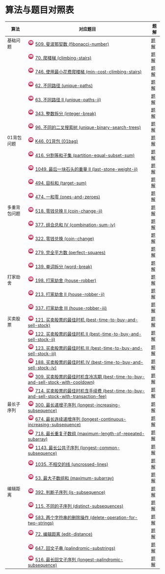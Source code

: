 # 算法与题目对照表

| 算法     | 对应题目                                                                                                                                                                                                                                                                                                                                                | 题解                                                                   |
|--------|-----------------------------------------------------------------------------------------------------------------------------------------------------------------------------------------------------------------------------------------------------------------------------------------------------------------------------------------------------|----------------------------------------------------------------------|
| 基础问题   | [<img src="../images/video.jpg" width="20"/>](https://www.bilibili.com/video/BV1f5411K7mo?spm_id_from=333.788.player.switch&vd_source=f881def7ea7cf10e6fa73627efe940dd) [509. 斐波那契数 (fibonacci-number)](https://leetcode.cn/problems/fibonacci-number/description/)                                                                                 | [题解](fibonacci-number/README.md)                                     |
|        | [<img src="../images/video.jpg" width="20"/>](https://www.bilibili.com/video/BV17h411h7UH?spm_id_from=333.788.player.switch&vd_source=f881def7ea7cf10e6fa73627efe940dd) [70. 爬楼梯 (climbing-stairs)](https://leetcode.cn/problems/climbing-stairs/description/)                                                                                      | [题解](climbing-stairs/README.md)                                      |
|        | [<img src="../images/video.jpg" width="20"/>](https://www.bilibili.com/video/BV16G411c7yZ?spm_id_from=333.788.videopod.sections&vd_source=f881def7ea7cf10e6fa73627efe940dd) [746. 使用最小花费爬楼梯 (min-cost-climbing-stairs)](https://leetcode.cn/problems/min-cost-climbing-stairs/description/)                                                         | [题解](min-cost-climbing-stairs/README.md)                             |
|        | [<img src="../images/video.jpg" width="20"/>](https://www.bilibili.com/video/BV1ve4y1x7Eu?spm_id_from=333.788.player.switch&vd_source=f881def7ea7cf10e6fa73627efe940dd) [62. 不同路径 (unique-paths)](https://leetcode.cn/problems/unique-paths/description/)                                                                                           | [题解](unique-paths/README.md)                                         |
|        | [<img src="../images/video.jpg" width="20"/>](https://www.bilibili.com/video/BV1Ld4y1k7c6?spm_id_from=333.788.player.switch&vd_source=f881def7ea7cf10e6fa73627efe940dd) [63. 不同路径 II (unique-paths-ii)](https://leetcode.cn/problems/unique-paths-ii/description/)                                                                                  | [题解](unique-paths-ii/README.md)                                      |
|        | [<img src="../images/video.jpg" width="20"/>](https://www.bilibili.com/video/BV1Mg411q7YJ?spm_id_from=333.788.player.switch&vd_source=f881def7ea7cf10e6fa73627efe940dd) [343. 整数拆分 (integer-break)](https://leetcode.cn/problems/integer-break/description/)                                                                                        | [题解](integer-break/README.md)                                        |
|        | [<img src="../images/video.jpg" width="20"/>](https://www.bilibili.com/video/BV1eK411o7QA?spm_id_from=333.788.videopod.sections&vd_source=f881def7ea7cf10e6fa73627efe940dd) [96. 不同的二叉搜索树 (unique-binary-search-trees)](https://leetcode.cn/problems/unique-binary-search-trees/description/)                                                       | [题解](unique-binary-search-trees/README.md)                           |
| 01背包问题 | [<img src="../images/video.jpg" width="20"/>](https://www.bilibili.com/video/BV1cg411g7Y6?spm_id_from=333.788.player.switch&vd_source=f881def7ea7cf10e6fa73627efe940dd) [K46. 01背包 (01bag)](https://kamacoder.com/problempage.php?pid=1046)                                                                                                         | [题解](01pack/README.md)                                               |
|        | [<img src="../images/video.jpg" width="20"/>](https://www.bilibili.com/video/BV1rt4y1N7jE?spm_id_from=333.788.player.switch&vd_source=f881def7ea7cf10e6fa73627efe940dd) [416. 分割等和子集 (partition-equal-subset-sum)](https://leetcode.cn/problems/partition-equal-subset-sum/description/)                                                            | [题解](partition-equal-subset-sum/README.md)                           |
|        | [<img src="../images/video.jpg" width="20"/>](https://www.bilibili.com/video/BV14M411C7oV?spm_id_from=333.788.player.switch&vd_source=f881def7ea7cf10e6fa73627efe940dd) [1049. 最后一块石头的重量 II (last-stone-weight-ii)](https://leetcode.cn/problems/last-stone-weight-ii/description/)                                                                 | [题解](last-stone-weight-ii/README.md)                                 |
|        | [<img src="../images/video.jpg" width="20"/>](https://www.bilibili.com/video/BV1o8411j73x?spm_id_from=333.788.player.switch&vd_source=f881def7ea7cf10e6fa73627efe940dd) [494. 目标和 (target-sum)](https://leetcode.cn/problems/target-sum/description/)                                                                                               | [题解](target-sum/README.md)                                           |
|        | [<img src="../images/video.jpg" width="20"/>](https://www.bilibili.com/video/BV1rW4y1x7ZQ/?spm_id_from=333.788.player.switch&vd_source=f881def7ea7cf10e6fa73627efe940dd) [474. 一和零 (ones-and-zeroes)](https://leetcode.cn/problems/ones-and-zeroes/description/)                                                                                    | [题解](ones-and-zeroes/README.md)                                      |
| 多重背包问题 | [<img src="../images/video.jpg" width="20"/>](https://www.bilibili.com/video/BV1KM411k75j?spm_id_from=333.788.videopod.sections&vd_source=f881def7ea7cf10e6fa73627efe940dd) [518. 零钱兑换 II (coin-change-ii)](https://leetcode.cn/problems/coin-change-ii/description/)                                                                               | [题解](coin-change-ii/README.md)                                       |
|        | [<img src="../images/video.jpg" width="20"/>](https://www.bilibili.com/video/BV1V14y1n7B6?spm_id_from=333.788.player.switch&vd_source=f881def7ea7cf10e6fa73627efe940dd) [377. 组合总和 Ⅳ (combination-sum-iv)](https://leetcode.cn/problems/combination-sum-iv/description/)                                                                            | [题解](combination-sum-iv/README.md)                                   |
|        | [<img src="../images/video.jpg" width="20"/>](https://www.bilibili.com/video/BV14K411R7yv?spm_id_from=333.788.player.switch&vd_source=f881def7ea7cf10e6fa73627efe940dd) [322. 零钱兑换 (coin-change)](https://leetcode.cn/problems/coin-change/description/)                                                                                            | [题解](coin-change/README.md)                                          |
|        | [<img src="../images/video.jpg" width="20"/>](https://www.bilibili.com/video/BV12P411T7Br?spm_id_from=333.788.player.switch&vd_source=f881def7ea7cf10e6fa73627efe940dd) [279. 完全平方数 (perfect-squares)](https://leetcode.cn/problems/perfect-squares/description/)                                                                                   | [题解](perfect-squares/README.md)                                      |
|        | [<img src="../images/video.jpg" width="20"/>](https://www.bilibili.com/video/BV1pd4y147Rh?spm_id_from=333.788.player.switch&vd_source=f881def7ea7cf10e6fa73627efe940dd) [139. 单词拆分 (word-break)](https://leetcode.cn/problems/word-break/description/)                                                                                              | [题解](word-break/README.md)                                           |
| 打家劫舍   | [<img src="../images/video.jpg" width="20"/>](https://www.bilibili.com/video/BV1Te411N7SX?spm_id_from=333.788.player.switch&vd_source=f881def7ea7cf10e6fa73627efe940dd) [198. 打家劫舍 (house-robber)](https://leetcode.cn/problems/house-robber/description/)                                                                                          | [题解](house-robber/README.md)                                         |
|        | [<img src="../images/video.jpg" width="20"/>](https://www.bilibili.com/video/BV1oM411B7xq?spm_id_from=333.788.player.switch&vd_source=f881def7ea7cf10e6fa73627efe940dd) [213. 打家劫舍 II (house-robber-ii)](https://leetcode.cn/problems/house-robber-ii/description/)                                                                                 | [题解](house-robber-ii/README.md)                                      |
|        | [<img src="../images/video.jpg" width="20"/>](https://www.bilibili.com/video/BV1H24y1Q7sY?spm_id_from=333.788.player.switch&vd_source=f881def7ea7cf10e6fa73627efe940dd) [337. 打家劫舍 III (house-robber-iii)](https://leetcode.cn/problems/house-robber-iii/description/)                                                                              | [题解](house-robber-iii/README.md)                                     |
| 买卖股票   | [<img src="../images/video.jpg" width="20"/>](https://www.bilibili.com/video/BV1Xe4y1u77q?spm_id_from=333.788.player.switch&vd_source=f881def7ea7cf10e6fa73627efe940dd) [121. 买卖股票的最佳时机 (best-time-to-buy-and-sell-stock)](https://leetcode.cn/problems/best-time-to-buy-and-sell-stock/description/)                                               | [题解](best-time-to-buy-and-sell-stock/README.md)                      |
|        | [<img src="../images/video.jpg" width="20"/>](https://www.bilibili.com/video/BV1D24y1Q7Ls?spm_id_from=333.788.player.switch&vd_source=f881def7ea7cf10e6fa73627efe940dd) [122. 买卖股票的最佳时机 II (best-time-to-buy-and-sell-stock-ii)](https://leetcode.cn/problems/best-time-to-buy-and-sell-stock-ii/description/)                                      | [题解](best-time-to-buy-and-sell-stock-ii/README.md)                   |
|        | [<img src="../images/video.jpg" width="20"/>](https://www.bilibili.com/video/BV1WG411K7AR?spm_id_from=333.788.player.switch&vd_source=f881def7ea7cf10e6fa73627efe940dd) [123. 买卖股票的最佳时机 III (best-time-to-buy-and-sell-stock-iii)](https://leetcode.cn/problems/best-time-to-buy-and-sell-stock-iii/description/)                                   | [题解](best-time-to-buy-and-sell-stock-iii/README.md)                  |
|        | [<img src="../images/video.jpg" width="20"/>](https://www.bilibili.com/video/BV16M411U7XJ?spm_id_from=333.788.player.switch&vd_source=f881def7ea7cf10e6fa73627efe940dd) [188. 买卖股票的最佳时机 IV (best-time-to-buy-and-sell-stock-iv)](https://leetcode.cn/problems/best-time-to-buy-and-sell-stock-iv/description/)                                      | [题解](best-time-to-buy-and-sell-stock-iv/README.md)                   |
|        | [<img src="../images/video.jpg" width="20"/>](https://www.bilibili.com/video/BV1rP4y1D7ku?spm_id_from=333.788.player.switch&vd_source=f881def7ea7cf10e6fa73627efe940dd) [309. 买卖股票的最佳时机含冷冻期 (best-time-to-buy-and-sell-stock-with-cooldown)](https://leetcode.cn/problems/best-time-to-buy-and-sell-stock-with-cooldown/description/)               | [题解](best-time-to-buy-and-sell-stock-with-cooldown/README.md)        |
|        | [<img src="../images/video.jpg" width="20"/>](https://www.bilibili.com/video/BV1z44y1Z7UR?spm_id_from=333.788.player.switch&vd_source=f881def7ea7cf10e6fa73627efe940dd) [714. 买卖股票的最佳时机含手续费 (best-time-to-buy-and-sell-stock-with-transaction-fee)](https://leetcode.cn/problems/best-time-to-buy-and-sell-stock-with-transaction-fee/description/) | [题解](best-time-to-buy-and-sell-stock-with-transaction-fee/README.md) |
| 最长子序列  | [<img src="../images/video.jpg" width="20"/>](https://www.bilibili.com/video/BV1ng411J7xP?spm_id_from=333.788.player.switch&vd_source=f881def7ea7cf10e6fa73627efe940dd) [300. 最长递增子序列 (longest-increasing-subsequence)](https://leetcode.cn/problems/longest-increasing-subsequence/description/)                                                   | [题解](longest-increasing-subsequence/README.md)                       |
|        | [<img src="../images/video.jpg" width="20"/>](https://www.bilibili.com/video/BV1bD4y1778v?spm_id_from=333.788.player.switch&vd_source=f881def7ea7cf10e6fa73627efe940dd) [674. 最长连续递增序列 (longest-continuous-increasing-subsequence)](https://leetcode.cn/problems/longest-continuous-increasing-subsequence/description/)                            | [题解](longest-continuous-increasing-subsequence/README.md)            |
|        | [<img src="../images/video.jpg" width="20"/>](https://www.bilibili.com/video/BV178411H7hV?spm_id_from=333.788.player.switch&vd_source=f881def7ea7cf10e6fa73627efe940dd) [718. 最长重复子数组 (maximum-length-of-repeated-subarray)](https://leetcode.cn/problems/maximum-length-of-repeated-subarray/description/)                                         | [题解](maximum-length-of-repeated-subarray/README.md)                  |
|        | [<img src="../images/video.jpg" width="20"/>](https://www.bilibili.com/video/BV1ye4y1L7CQ?spm_id_from=333.788.player.switch&vd_source=f881def7ea7cf10e6fa73627efe940dd) [1143. 最长公共子序列 (longest-common-subsequence)](https://leetcode.cn/problems/longest-common-subsequence/description/)                                                          | [题解](longest-common-subsequence/README.md)                           |
|        | [<img src="../images/video.jpg" width="20"/>](https://www.bilibili.com/video/BV1h84y1x7MP?spm_id_from=333.788.videopod.sections&vd_source=f881def7ea7cf10e6fa73627efe940dd) [1035. 不相交的线 (uncrossed-lines)](https://leetcode.cn/problems/uncrossed-lines/description/)                                                                              | [题解](uncrossed-lines/README.md)                                      |
|        | [<img src="../images/video.jpg" width="20"/>](https://www.bilibili.com/video/BV19V4y1F7b5?spm_id_from=333.788.player.switch&vd_source=f881def7ea7cf10e6fa73627efe940dd) [53. 最大子数组和 (maximum-subarray)](https://leetcode.cn/problems/maximum-subarray/description/)                                                                                 | [题解](maximum-subarray/README.md)                                     |
| 编辑距离   | [<img src="../images/video.jpg" width="20"/>](https://www.bilibili.com/video/BV1tv4y1B7ym?spm_id_from=333.788.player.switch&vd_source=f881def7ea7cf10e6fa73627efe940dd) [392. 判断子序列 (is-subsequence)](https://leetcode.cn/problems/is-subsequence/description/)                                                                                     | [题解](is-subsequence/README.md)                                       |
|        | [<img src="../images/video.jpg" width="20"/>](https://www.bilibili.com/video/BV1fG4y1m75Q?spm_id_from=333.788.player.switch&vd_source=f881def7ea7cf10e6fa73627efe940dd) [115. 不同的子序列 (distinct-subsequences)](https://leetcode.cn/problems/distinct-subsequences/description/)                                                                      | [题解](distinct-subsequences/README.md)                                |
|        | [<img src="../images/video.jpg" width="20"/>](https://www.bilibili.com/video/BV1we4y157wB?spm_id_from=333.788.player.switch&vd_source=f881def7ea7cf10e6fa73627efe940dd) [583. 两个字符串的删除操作 (delete-operation-for-two-strings)](https://leetcode.cn/problems/delete-operation-for-two-strings/description/)                                            | [题解](delete-operation-for-two-strings/README.md)                     |
|        | [<img src="../images/video.jpg" width="20"/>](https://www.bilibili.com/video/BV1qv4y1q78f?spm_id_from=333.788.player.switch&vd_source=f881def7ea7cf10e6fa73627efe940dd) [72. 编辑距离 (edit-distance)](https://leetcode.cn/problems/edit-distance/description/)                                                                                         | [题解](edit-distance/README.md)                                        |
|        | [<img src="../images/video.jpg" width="20"/>](https://www.bilibili.com/video/BV17G4y1y7z9?spm_id_from=333.788.player.switch&vd_source=f881def7ea7cf10e6fa73627efe940dd) [647. 回文子串 (palindromic-substrings)](https://leetcode.cn/problems/palindromic-substrings/description/)                                                                      | [题解](palindromic-substrings/README.md)                               |
|        | [<img src="../images/video.jpg" width="20"/>](https://www.bilibili.com/video/BV1d8411K7W6?spm_id_from=333.788.player.switch&vd_source=f881def7ea7cf10e6fa73627efe940dd) [516. 最长回文子序列 (longest-palindromic-subsequence)](https://leetcode.cn/problems/longest-palindromic-subsequence/description/)                                                 | [题解](longest-palindromic-subsequence/README.md)                      |


